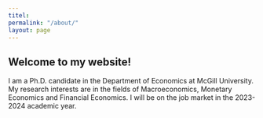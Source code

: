 ```yaml
---
titel: 
permalink: "/about/"
layout: page
---
```


## Welcome to my website!
I am a Ph.D. candidate in the Department of Economics at McGill University. My research interests are in the fields of Macroeconomics, Monetary Economics and Financial Economics. I will be on the job market in the 2023-2024 academic year. 



